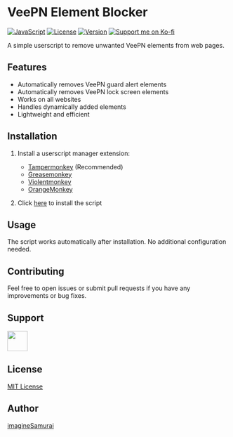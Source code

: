 # VeePN Element Blocker

[![JavaScript](https://img.shields.io/badge/JavaScript-F7DF1E?logo=javascript&logoColor=black)](./veepn_blocker.user.js)
[![License](https://img.shields.io/badge/License-MIT-blue.svg)](./LICENSE)
[![Version](https://img.shields.io/badge/version-1.0-green.svg)](./veepn_blocker.user.js)
[![Support me on Ko-fi](https://img.shields.io/badge/Support-Ko--fi-FF5E5B.svg)](https://ko-fi.com/imagineSamurai)



A simple userscript to remove unwanted VeePN elements from web pages.

## Features

- Automatically removes VeePN guard alert elements
- Automatically removes VeePN lock screen elements
- Works on all websites
- Handles dynamically added elements
- Lightweight and efficient

## Installation

1. Install a userscript manager extension:
   - [Tampermonkey](https://www.tampermonkey.net/) (Recommended)
   - [Greasemonkey](https://addons.mozilla.org/en-US/firefox/addon/greasemonkey/)
   - [Violentmonkey](https://violentmonkey.github.io/)
   - [OrangeMonkey](https://chromewebstore.google.com/detail/orangemonkey/ekmeppjgajofkpiofbebgcbohbmfldaf)

2. Click [here](https://gist.githubusercontent.com/imagineSamurai/73bd6c0f989ef586abb7db251b7b6978/raw/veepn_blocker.user.js) to install the script

## Usage

The script works automatically after installation. No additional configuration needed.

## Contributing

Feel free to open issues or submit pull requests if you have any improvements or bug fixes.

## Support


<a href='https://ko-fi.com/imagineSamurai' target='_blank'><img height='35' style='border:0px;height:46px;' src='https://cdn.prod.website-files.com/5c14e387dab576fe667689cf/670f5a0172b90570b1c21dab_kofi_logo.png' /></a>

## License

[MIT License](./LICENSE)

## Author

[imagineSamurai](https://github.com/imagineSamurai)

